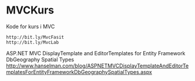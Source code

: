MVCKurs
=======

Kode for kurs i MVC

    http://bit.ly/MvcFasit
    http://bit.ly/MvcLab

ASP.NET MVC DisplayTemplate and EditorTemplates for Entity Framework DbGeography Spatial Types
http://www.hanselman.com/blog/ASPNETMVCDisplayTemplateAndEditorTemplatesForEntityFrameworkDbGeographySpatialTypes.aspx

